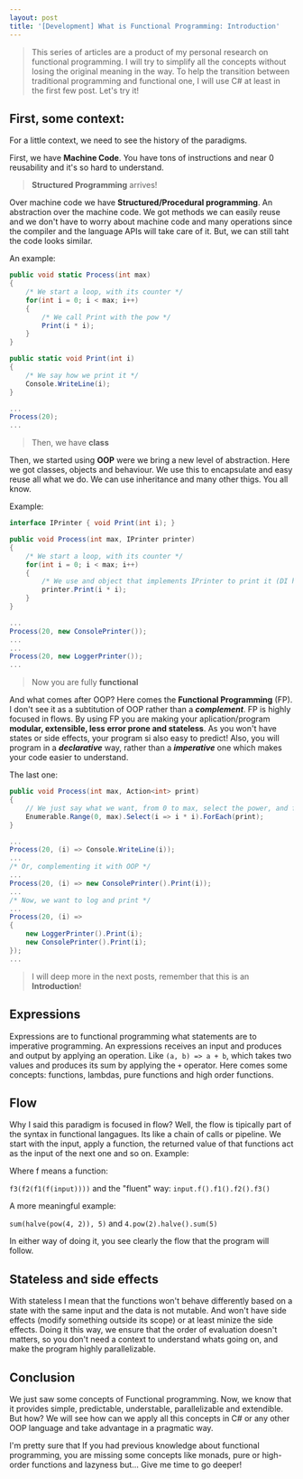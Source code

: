 ```yaml
---
layout: post
title: '[Development] What is Functional Programming: Introduction'
---
```


> This series of articles are a product of my personal research on functional programming. 
I will try to simplify all the concepts without losing the original meaning in the way.
To help the transition between traditional programming and functional one, I will use C# at least
in the first few post.
Let's try it!

<!--more-->

## First, some context:

For a little context, we need to see the history of the paradigms. 

First, we have **Machine Code**. You have tons of instructions and near 0 reusability
and it's so hard to understand.

> **Structured Programming** arrives!

Over machine code we have **Structured/Procedural programming**. An abstraction
over the machine code. We got methods we can easily reuse and we
don't have to worry about machine code and many operations since the compiler
and the language APIs will take care of it. But, we can still taht the code looks similar.

An example:

```csharp
public void static Process(int max)
{
    /* We start a loop, with its counter */
    for(int i = 0; i < max; i++)
    {
        /* We call Print with the pow */
        Print(i * i);
    }
}

public static void Print(int i)
{
    /* We say how we print it */
    Console.WriteLine(i);
}

...
Process(20);
...
```

> Then, we have **class**

Then, we started using **OOP** were we bring a new level of abstraction. Here we got classes,
objects and behaviour. We use this to encapsulate and easy reuse all what we do. We can use inheritance
and many other thigs. You all know.

Example:

```csharp
interface IPrinter { void Print(int i); }

public void Process(int max, IPrinter printer)
{
    /* We start a loop, with its counter */
    for(int i = 0; i < max; i++)
    {
        /* We use and object that implements IPrinter to print it (DI here) */
        printer.Print(i * i);
    }
}

...
Process(20, new ConsolePrinter());
...
...
Process(20, new LoggerPrinter());
...
```

> Now you are fully **functional**

And what comes after OOP? Here comes the **Functional Programming** (FP). I don't see it as a
subtitution of OOP rather than a _**complement**_. FP is highly focused
in flows. By using FP you are making your aplication/program **modular, extensible, less error prone
and stateless**. As you won't have states or side effects, your program si also easy to predict!
Also, you will program in a _**declarative**_ way, rather than a _**imperative**_ one which makes your 
code easier to understand.

The last one:

```csharp
public void Process(int max, Action<int> print)
{
    // We just say what we want, from 0 to max, select the power, and for each, print it.
    Enumerable.Range(0, max).Select(i => i * i).ForEach(print);
}

...
Process(20, (i) => Console.WriteLine(i));
...
/* Or, complementing it with OOP */
...
Process(20, (i) => new ConsolePrinter().Print(i));
...
/* Now, we want to log and print */ 
...
Process(20, (i) => 
{ 
    new LoggerPrinter().Print(i);
    new ConsolePrinter().Print(i);
});
...  
```

> I will deep more in the next posts, remember that this is an **Introduction**!

## Expressions

Expressions are to functional programming what statements are to imperative programming.
An expressions receives an input and produces and output by applying an operation.
Like ``(a, b) => a + b``, which takes two values and produces its sum by applying the
``+`` operator. Here comes some concepts: functions, lambdas, pure functions and 
high order functions.

## Flow

Why I said this paradigm is focused in flow? Well, the flow is tipically part
of the syntax in functional langagues. Its like a chain of calls or pipeline. We start 
with the input, apply a function, the returned value of that functions act as the input 
of the next one and so on. Example:

Where f means a function: 

``f3(f2(f1(f(input))))`` and the "fluent" way: ``input.f().f1().f2().f3()``

A more meaningful example:

``sum(halve(pow(4, 2)), 5)`` and ``4.pow(2).halve().sum(5)``

In either way of doing it, you see clearly the flow that the program will follow. 

## Stateless and side effects

With stateless I mean that the functions won't behave differently based on a state 
with the same input and the data is not mutable. And won't have 
side effects (modify something outside its scope) or at least minize the side effects.
Doing it this way, we ensure that the order of evaluation doesn't matters, 
so you don't need a context to understand whats going on, and 
make the program highly parallelizable.

## Conclusion

We just saw some concepts of Functional programming. Now, we know that it provides
simple, predictable, understable, parallelizable and extendible. But how? We will
see how can we apply all this concepts in C# or any other OOP language and take
advantage in a pragmatic way.

I'm pretty sure that If you had previous knowledge about functional programming,
you are missing some concepts like monads, pure or high-order functions and lazyness but...
Give me time to go deeper!
